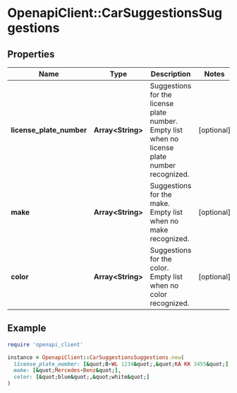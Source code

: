 # OpenapiClient::CarSuggestionsSuggestions

## Properties

| Name                     | Type                    | Description                                                                                   | Notes      |
| ------------------------ | ----------------------- | --------------------------------------------------------------------------------------------- | ---------- |
| **license_plate_number** | **Array&lt;String&gt;** | Suggestions for the license plate number. Empty list when no license plate number recognized. | [optional] |
| **make**                 | **Array&lt;String&gt;** | Suggestions for the make. Empty list when no make recognized.                                 | [optional] |
| **color**                | **Array&lt;String&gt;** | Suggestions for the color. Empty list when no color recognized.                               | [optional] |

## Example

```ruby
require 'openapi_client'

instance = OpenapiClient::CarSuggestionsSuggestions.new(
  license_plate_number: [&quot;B-WL 1234&quot;,&quot;KA KK 3455&quot;],
  make: [&quot;Mercedes-Benz&quot;],
  color: [&quot;blue&quot;,&quot;white&quot;]
)
```
